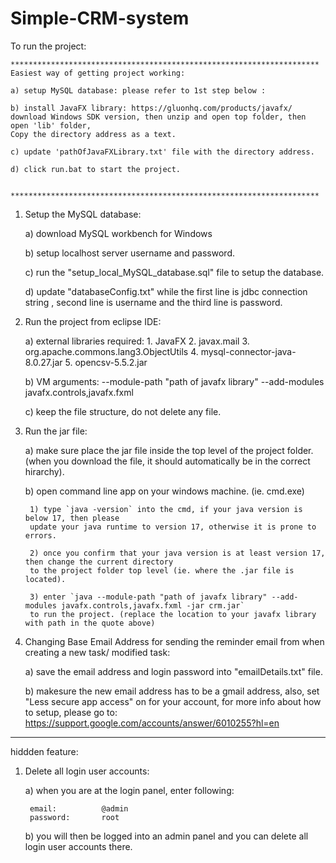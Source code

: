 # Simple-CRM-system

To run the project:

	*********************************************************************
	Easiest way of getting project working:
	
	a) setup MySQL database: please refer to 1st step below :
	
	b) install JavaFX library: https://gluonhq.com/products/javafx/
	download Windows SDK version, then unzip and open top folder, then open 'lib' folder,
	Copy the directory address as a text.
	
	c) update 'pathOfJavaFXLibrary.txt' file with the directory address.
	
	d) click run.bat to start the project.
	

	*********************************************************************




1) Setup the MySQL database:

	a) download MySQL workbench for Windows
	
	b) setup localhost server username and password.
	
	c) run the "setup_local_MySQL_database.sql" file to setup the database.
	
	d) update "databaseConfig.txt" while the first line is jdbc connection string
	, second line is username and the third line is password.

2) Run the project from eclipse IDE:


	a) external libraries required: 
		1. JavaFX
		2. javax.mail
		3. org.apache.commons.lang3.ObjectUtils
		4. mysql-connector-java-8.0.27.jar
		5. opencsv-5.5.2.jar
	
	b) VM arguments: 
	--module-path "path of javafx library" --add-modules javafx.controls,javafx.fxml
	
	c) keep the file structure, do not delete any file.
	
	
	
	
3) Run the jar file:

	a) make sure place the jar file inside the top level of the project folder.
		(when you download the file, it should automatically be in the correct hirarchy).

	b) open command line app on your windows machine. (ie.  cmd.exe)
		
		1) type `java -version` into the cmd, if your java version is below 17, then please
		update your java runtime to version 17, otherwise it is prone to errors.
		
		2) once you confirm that your java version is at least version 17, then change the current directory
		to the project folder top level (ie. where the .jar file is located).
		
		3) enter `java --module-path "path of javafx library" --add-modules javafx.controls,javafx.fxml -jar crm.jar`
		to run the project. (replace the location to your javafx library with path in the quote above)
		

4) Changing Base Email Address for sending the reminder email from when creating a new task/ modified task:

	a) save the email address and login password into "emailDetails.txt" file.
	
	b) makesure the new email address has to be a gmail address, also, set "Less secure app access" on for your account,
	for more info about how to setup, please go to: https://support.google.com/accounts/answer/6010255?hl=en
	
	
	
	
	
	
	
	
************************************************************************************************************************
hiddden feature:

1) Delete all login user accounts:

	a) when you are at the login panel, enter following:
	
		email:  		@admin
		password: 		root
		
	b) you will then be logged into an admin panel and you can delete all login user accounts there.

